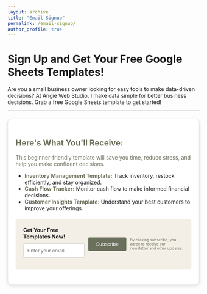 ```yaml
---
layout: archive
title: "Email Signup"
permalink: /email-signup/
author_profile: true
---
```


<h1>Sign Up and Get Your Free Google Sheets Templates!</h1>
<p>Are you a small business owner looking for easy tools to make data-driven decisions? At Angie Web Studio, I make data simple for better business decisions. Grab a free Google Sheets template to get started!</p>

---

<div class="card">
  <h2>Here's What You'll Receive:</h2>
  <p>This beginner-friendly template will save you time, reduce stress, and help you make confident decisions.</p>

  <ul>
    <li><strong style="color: #6b705c;">Inventory Management Template:</strong> Track inventory, restock efficiently, and stay organized.</li>
    <li><strong style="color: #6b705c;">Cash Flow Tracker:</strong> Monitor cash flow to make informed financial decisions.</li>
    <li><strong style="color: #6b705c;">Customer Insights Template:</strong> Understand your best customers to improve your offerings.</li>
  </ul>

  <form action="https://formspree.io/f/mrbgzvqp" method="POST" style="background-color: #f4efe6; padding: 20px; border-radius: 5px; max-width: 100%; margin: 20px 0; display: flex; align-items: center;">
    <label><strong>Get Your Free Templates Now!</strong>
      <input type="email" name="email" placeholder="Enter your email" required>
    </label>
    <button type="submit" style="margin-left: 10px;">Subscribe</button>
    <p style="font-size: 0.7em; color: #6b705c; margin-left: 10px;">By clicking subscribe, you agree to receive our newsletter and other updates.</p>
  </form>
</div>


<style>
  /* Custom styles for the email signup form */
  form {
    background-color: #f4efe6;
    padding: 20px;
    border-radius: 5px;
    max-width: 100%;
    margin: 20px 0;  /* Adding margin to separate the form from the card content */
    display: flex;
    align-items: center;
  }

  input[type="email"] {
    width: 100%;
    padding: 10px;
    margin: 10px 0;
    border-radius: 3px;
    border: 1px solid #ccc;
  }

  button {
    background-color: #6b705c;
    color: white;
    padding: 10px 20px;
    border: none;
    border-radius: 3px;
    cursor: pointer;
    margin-left: 10px;
  }

  button:hover {
    background-color: #d4a373;
  }

  .card {
    background-color: #fff;
    border-radius: 10px;
    box-shadow: 0 4px 8px rgba(0, 0, 0, 0.1);
    padding: 20px;
    margin: 20px 0;
    max-width: 600px;
    border: 1px solid #e0e0e0;
  }

  .card h2, .card h3, .card p {
    color: #6b705c;
  }

  .card h2 {
    color: #6b705c;
  }

  .card h3 {
    color: #6b705c;
  }

  .card p {
    color: #6b705c;
  }
</style>